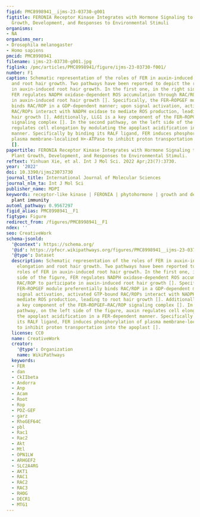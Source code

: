 ```yaml
---
figid: PMC8998941__ijms-23-03730-g001
figtitle: FERONIA Receptor Kinase Integrates with Hormone Signaling to Regulate Plant
  Growth, Development, and Responses to Environmental Stimuli
organisms:
- NA
organisms_ner:
- Drosophila melanogaster
- Homo sapiens
pmcid: PMC8998941
filename: ijms-23-03730-g001.jpg
figlink: /pmc/articles/PMC8998941/figure/ijms-23-03730-f001/
number: F1
caption: Schematic representation of the roles of FER in auxin-induced cell elongation
  and root hair growth. Two pathways have been reported to depict the roles of FER
  in auxin-induced root hair growth. In the first one, in the right side of the figure,
  FER regulates NADPH oxidase-dependent ROS accumulation through RAC/ROP to participate
  in auxin-induced root hair growth []. Specifically, the FER–ROPGEF module preferentially
  binds RAC/ROP in a GDP-dependent manner; upon signal activation, activated GTP-bound
  RAC/ROPs interact with NADPH oxidase to mediate ROS production, leading to root
  hair growth []. Additionally, LLG1 is a key component of the FER–ROPGEF–RAC/ROP
  signaling complex []. In the second pathway, on the left side of the figure, auxin
  regulates cell elongation by modulating the apoplast acidification in a FER-dependent
  manner. Specifically by binding its RALF ligand, FER induces phosphorylation of
  plasma membrane-localized H+-ATPase to inhibit proton transportation into the apoplast
  [].
papertitle: FERONIA Receptor Kinase Integrates with Hormone Signaling to Regulate
  Plant Growth, Development, and Responses to Environmental Stimuli.
reftext: Yinhuan Xie, et al. Int J Mol Sci. 2022 Apr;23(7):3730.
year: '2022'
doi: 10.3390/ijms23073730
journal_title: International Journal of Molecular Sciences
journal_nlm_ta: Int J Mol Sci
publisher_name: MDPI
keywords: receptor-like kinase | FERONIA | phytohormone | growth and development |
  plant immunity
automl_pathway: 0.9567297
figid_alias: PMC8998941__F1
figtype: Figure
redirect_from: /figures/PMC8998941__F1
ndex: ''
seo: CreativeWork
schema-jsonld:
  '@context': https://schema.org/
  '@id': https://pfocr.wikipathways.org/figures/PMC8998941__ijms-23-03730-g001.html
  '@type': Dataset
  description: Schematic representation of the roles of FER in auxin-induced cell
    elongation and root hair growth. Two pathways have been reported to depict the
    roles of FER in auxin-induced root hair growth. In the first one, in the right
    side of the figure, FER regulates NADPH oxidase-dependent ROS accumulation through
    RAC/ROP to participate in auxin-induced root hair growth []. Specifically, the
    FER–ROPGEF module preferentially binds RAC/ROP in a GDP-dependent manner; upon
    signal activation, activated GTP-bound RAC/ROPs interact with NADPH oxidase to
    mediate ROS production, leading to root hair growth []. Additionally, LLG1 is
    a key component of the FER–ROPGEF–RAC/ROP signaling complex []. In the second
    pathway, on the left side of the figure, auxin regulates cell elongation by modulating
    the apoplast acidification in a FER-dependent manner. Specifically by binding
    its RALF ligand, FER induces phosphorylation of plasma membrane-localized H+-ATPase
    to inhibit proton transportation into the apoplast [].
  license: CC0
  name: CreativeWork
  creator:
    '@type': Organization
    name: WikiPathways
  keywords:
  - FER
  - dan
  - CkIIbeta
  - Andorra
  - Anp
  - Acam
  - Root
  - Rop
  - PDZ-GEF
  - garz
  - RhoGEF64C
  - pbl
  - Rac1
  - Rac2
  - Akt
  - Mtl
  - OPN1LW
  - ARHGEF2
  - SLC2A4RG
  - AKT1
  - RAC1
  - RAC2
  - RAC3
  - RHOG
  - DECR1
  - MTG1
---
```

